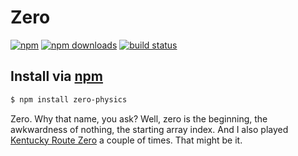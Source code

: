 # Zero
[![npm](http://img.shields.io/npm/v/zero-physics.svg?style=flat-square)](https://npmjs.com/zero-physics)
[![npm downloads](http://img.shields.io/npm/dm/zero-physics.svg?style=flat-square)](https://npmjs.com/zero-physics)
[![build status](http://img.shields.io/travis/jhermsmeier/zero.svg?style=flat-square)](https://travis-ci.org/jhermsmeier/zero)

## Install via [npm](https://npmjs.com)

```sh
$ npm install zero-physics
```

Zero. Why that name, you ask? Well, zero is the beginning,
the awkwardness of nothing, the starting array index. And I also
played [Kentucky Route Zero](http://www.kentuckyroutezero.com) a couple of times. That might be it.
